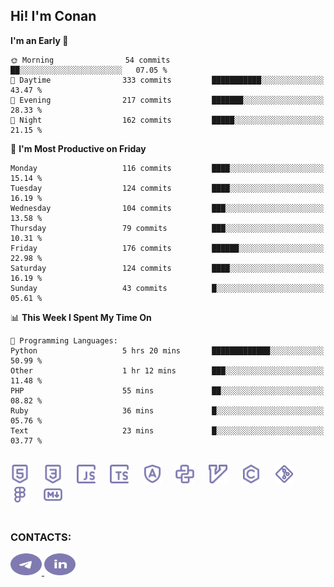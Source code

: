 ## Hi! I'm Conan

<!--START_SECTION:waka-->
**I'm an Early 🐤** 

```text
🌞 Morning                54 commits          ██░░░░░░░░░░░░░░░░░░░░░░░   07.05 % 
🌆 Daytime                333 commits         ███████████░░░░░░░░░░░░░░   43.47 % 
🌃 Evening                217 commits         ███████░░░░░░░░░░░░░░░░░░   28.33 % 
🌙 Night                  162 commits         █████░░░░░░░░░░░░░░░░░░░░   21.15 % 
```
📅 **I'm Most Productive on Friday** 

```text
Monday                   116 commits         ████░░░░░░░░░░░░░░░░░░░░░   15.14 % 
Tuesday                  124 commits         ████░░░░░░░░░░░░░░░░░░░░░   16.19 % 
Wednesday                104 commits         ███░░░░░░░░░░░░░░░░░░░░░░   13.58 % 
Thursday                 79 commits          ███░░░░░░░░░░░░░░░░░░░░░░   10.31 % 
Friday                   176 commits         ██████░░░░░░░░░░░░░░░░░░░   22.98 % 
Saturday                 124 commits         ████░░░░░░░░░░░░░░░░░░░░░   16.19 % 
Sunday                   43 commits          █░░░░░░░░░░░░░░░░░░░░░░░░   05.61 % 
```


📊 **This Week I Spent My Time On** 

```text
💬 Programming Languages: 
Python                   5 hrs 20 mins       █████████████░░░░░░░░░░░░   50.99 % 
Other                    1 hr 12 mins        ███░░░░░░░░░░░░░░░░░░░░░░   11.48 % 
PHP                      55 mins             ██░░░░░░░░░░░░░░░░░░░░░░░   08.82 % 
Ruby                     36 mins             █░░░░░░░░░░░░░░░░░░░░░░░░   05.76 % 
Text                     23 mins             █░░░░░░░░░░░░░░░░░░░░░░░░   03.77 % 
```


<!--END_SECTION:waka-->


<br>

<div align="left">
  <img src="icons/skills/html.svg" height="30" alt="html5"/>
  <img width="15"/>
  <img src="icons/skills/css.svg" height="30" alt="css"/>
    <img width="15"/>
  <img src="icons/skills/javascript.svg" height="30" alt="javascript"/>
  <img width="15"/>
  <img src="icons/skills/typescript.svg" height="30" alt="typescript"/>
  <img width="15"/>
  <img src="icons/skills/angular.svg" height="30" alt="angular"/>
  <img width="15"/>
  <img src="icons/skills/python.svg" height="30" alt="python"/>
  <img width="15"/>
  <img src="icons/skills/vim.svg" height="30" alt="vim"  />
  <img width="15"/>
  <img src="icons/skills/c.svg" height="30" alt="c"/>
  <img width="15"/>
  <img src="icons/skills/git.svg" height="30" alt="git"/>
  <img width="15"/>
  <img src="icons/skills/figma.svg" height="30" alt="figma"/>
  <img width="15"/>
  <img src="icons/skills/markdown.svg" height="30" alt="markdown"/>
</div>

<br>


### CONTACTS:

<div align="left">
  <a href="https://t.me/gkkconan">
    <img src="icons/contacts/telegram.svg" width="50" height="35" alt="telegram"/>
  </a>
  <a href="https://www.linkedin.com/in/gkkconan">
    <img src="icons/contacts/linkedin.svg" width="50" height="35" alt="linkedin"/>
  </a>
</div>
